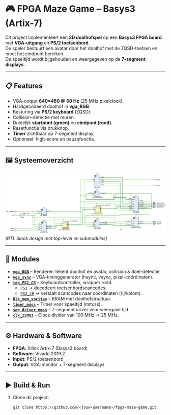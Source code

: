 # 🎮 FPGA Maze Game – Basys3 (Artix-7)

Dit project implementeert een **2D doolhofspel** op een **Basys3 FPGA board** met **VGA-uitgang** en **PS/2 toetsenbord**.  
De speler bestuurt een avatar door het doolhof met de ZQSD-toetsen en moet het eindpunt bereiken.  
De speeltijd wordt bijgehouden en weergegeven op de **7-segment displays**.

---

## 📋 Features
- VGA-output **640×480 @ 60 Hz** (25 MHz pixelclock).  
- Hardgecodeerd doolhof in **vga_RGB**.  
- Besturing via **PS/2 keyboard** (ZQSD).  
- Collision-detectie met muren.  
- Duidelijk **startpunt (groen)** en **eindpunt (rood)**.  
- Resetfunctie via drukknop.  
- **Timer** zichtbaar op 7-segment display.  
- Optioneel: high-score en pauzefunctie.

---

## 🖼️ Systeemoverzicht
![Schema](Picture1.png)  
*(RTL block design met top-level en submodules)*

---

## 🧩 Modules
- **[`vga_RGB`](https://github.com/kobeNev/fpga_maze_game/blob/main/vga_RGB.vhd)** – Renderer: tekent doolhof en avatar, collision & doel-detectie.  
- **[`vga_sync`](https://github.com/kobeNev/fpga_maze_game/blob/main/vga_sync.vhd)** – VGA-timinggenerator (hsync, vsync, pixel-coördinaten).  
- **[`top_PS2_CR`](https://github.com/kobeNev/fpga_maze_game/blob/main/top_PS2_CR.vhd)** – Keyboardcontroller, wrapper rond:  
  - [`PS2`](https://github.com/kobeNev/fpga_maze_game/blob/main/PS2.vhd) → decodeert toetsenbordscancodes.  
  - [`PS2_CR`](https://github.com/kobeNev/fpga_maze_game/blob/main/PS2_CR.vhd) → vertaalt scancodes naar coördinaten (rij/kolom).  
- **[`blk_mem_sprites`](https://github.com/kobeNev/fpga_maze_game/blob/main/ROM_sprites.coe)** – BRAM met doolhofstructuur.  
- **[`timer_mmss`](https://github.com/kobeNev/fpga_maze_game/blob/main/timer_mmss.vhd)** – Timer voor speeltijd (mm:ss).  
- **[`seg_driver_mmss`](https://github.com/kobeNev/fpga_maze_game/blob/main/seg_driver_mmss.vhd)** – 7-segment driver voor weergave tijd.  
- **[`clk_25MHz`](https://github.com/kobeNev/fpga_maze_game/blob/main/clk_25MHz.vhd)** – Clock divider van 100 MHz → 25 MHz.

---

## ⚙️ Hardware & Software
- **FPGA**: Xilinx Artix-7 (Basys3 board)  
- **Software**: Vivado 2019.2  
- **Input**: PS/2 toetsenbord  
- **Output**: VGA-monitor + 7-segment displays  

---

## ▶️ Build & Run
1. Clone dit project:  
   ```bash
   git clone https://github.com/<jouw-username>/fpga-maze-game.git
